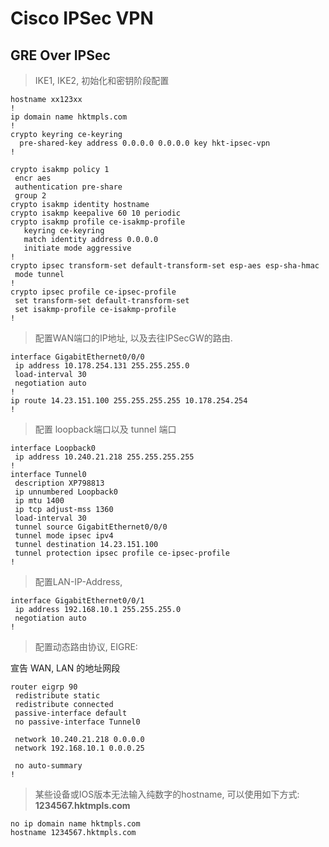 
# Cisco IPSec VPN 
## GRE Over IPSec

> IKE1, IKE2, 初始化和密钥阶段配置

```
hostname xx123xx
!
ip domain name hktmpls.com
! 
crypto keyring ce-keyring  
  pre-shared-key address 0.0.0.0 0.0.0.0 key hkt-ipsec-vpn
!

crypto isakmp policy 1
 encr aes
 authentication pre-share
 group 2
crypto isakmp identity hostname
crypto isakmp keepalive 60 10 periodic
crypto isakmp profile ce-isakmp-profile
   keyring ce-keyring
   match identity address 0.0.0.0 
   initiate mode aggressive
!
crypto ipsec transform-set default-transform-set esp-aes esp-sha-hmac 
 mode tunnel
!
crypto ipsec profile ce-ipsec-profile
 set transform-set default-transform-set 
 set isakmp-profile ce-isakmp-profile
!
```

> 配置WAN端口的IP地址, 以及去往IPSecGW的路由.

```
interface GigabitEthernet0/0/0
 ip address 10.178.254.131 255.255.255.0
 load-interval 30
 negotiation auto
!
ip route 14.23.151.100 255.255.255.255 10.178.254.254
!
```

> 配置 loopback端口以及 tunnel 端口

```
interface Loopback0
 ip address 10.240.21.218 255.255.255.255
!
interface Tunnel0
 description XP798813
 ip unnumbered Loopback0
 ip mtu 1400
 ip tcp adjust-mss 1360
 load-interval 30
 tunnel source GigabitEthernet0/0/0
 tunnel mode ipsec ipv4
 tunnel destination 14.23.151.100
 tunnel protection ipsec profile ce-ipsec-profile
!
```

> 配置LAN-IP-Address,

```
interface GigabitEthernet0/0/1
 ip address 192.168.10.1 255.255.255.0
 negotiation auto
!
```

> 配置动态路由协议, EIGRE:

宣告 WAN, LAN 的地址网段

```
router eigrp 90
 redistribute static
 redistribute connected
 passive-interface default
 no passive-interface Tunnel0

 network 10.240.21.218 0.0.0.0
 network 192.168.10.1 0.0.0.25

 no auto-summary
!
```

> 某些设备或IOS版本无法输入纯数字的hostname, 可以使用如下方式: **1234567.hktmpls.com**

```
no ip domain name hktmpls.com
hostname 1234567.hktmpls.com
```
